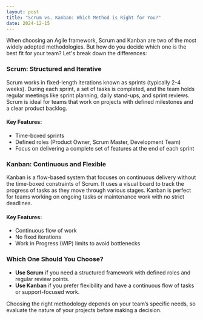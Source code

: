 ```yaml
---
layout: post
title: "Scrum vs. Kanban: Which Method is Right for You?"
date: 2024-12-15
---
```


When choosing an Agile framework, Scrum and Kanban are two of the most widely adopted methodologies. But how do you decide which one is the best fit for your team? Let's break down the differences:

### **Scrum: Structured and Iterative**
Scrum works in fixed-length iterations known as sprints (typically 2-4 weeks). During each sprint, a set of tasks is completed, and the team holds regular meetings like sprint planning, daily stand-ups, and sprint reviews. Scrum is ideal for teams that work on projects with defined milestones and a clear product backlog.

#### Key Features:
- Time-boxed sprints
- Defined roles (Product Owner, Scrum Master, Development Team)
- Focus on delivering a complete set of features at the end of each sprint

### **Kanban: Continuous and Flexible**
Kanban is a flow-based system that focuses on continuous delivery without the time-boxed constraints of Scrum. It uses a visual board to track the progress of tasks as they move through various stages. Kanban is perfect for teams working on ongoing tasks or maintenance work with no strict deadlines.

#### Key Features:
- Continuous flow of work
- No fixed iterations
- Work in Progress (WIP) limits to avoid bottlenecks

### **Which One Should You Choose?**
- **Use Scrum** if you need a structured framework with defined roles and regular review points.
- **Use Kanban** if you prefer flexibility and have a continuous flow of tasks or support-focused work.

Choosing the right methodology depends on your team’s specific needs, so evaluate the nature of your projects before making a decision.
